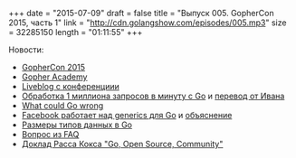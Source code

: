 +++
date = "2015-07-09"
draft = false
title = "Выпуск 005. GopherCon 2015, часть 1"
link = "http://cdn.golangshow.com/episodes/005.mp3"
size = 32285150
length = "01:11:55"
+++

Новости:

* [GopherCon 2015](http://www.gophercon.com)
* [Gopher Academy](http://www.gopheracademy.com)
* [Liveblog с конференциии](http://gophercon.sourcegraph.com)
* [Обработка 1 миллиона запросов в минуту c Go](http://marcio.io/2015/07/handling-1-million-requests-per-minute-with-golang/) и [перевод от Ивана](http://habrahabr.ru/post/262045/)
* [What could Go wrong](https://sourcegraph.com/blog/live/gophercon2015/123586421955)
* [Facebook работает над generics для Go](https://github.com/facebookgo/generics) и [объяснение](https://ru.wikipedia.org/wiki/Рикроллинг)
* [Размеры типов данных в Go](http://golang-sizeof.tips)
* [Вопрос из FAQ](http://golang.org/doc/faq#nil_error)
* [Доклад Расса Кокса "Go, Open Source, Community"](http://blog.golang.org/open-source)

